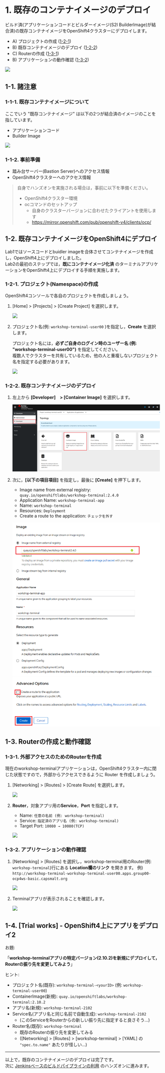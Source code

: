 # 1. 既存のコンテナイメージのデプロイ
ビルド済(アプリケーションコードとビルダーイメージ(S2I BuilderImage)が結合済)の既存コンテナイメージをOpenShift4クラスターにデプロイします。

- A) プロジェクトの作成 ([1-2-1](https://github.com/capsmalt/ocp4ws-basic/blob/master/Lab2/1_ocp4-deploy-own-image.md#1-2-1-%E3%83%97%E3%83%AD%E3%82%B8%E3%82%A7%E3%82%AF%E3%83%88namespace%E3%81%AE%E4%BD%9C%E6%88%90))
- B) 既存コンテナイメージのデプロイ ([1-2-2](https://github.com/capsmalt/ocp4ws-basic/blob/master/Lab2/1_ocp4-deploy-own-image.md#1-2-2-%E6%97%A2%E5%AD%98%E3%82%B3%E3%83%B3%E3%83%86%E3%83%8A%E3%82%A4%E3%83%A1%E3%83%BC%E3%82%B8%E3%81%AE%E3%83%87%E3%83%97%E3%83%AD%E3%82%A4))
- C) Routerの作成 ([1-3-1](https://github.com/capsmalt/ocp4ws-basic/blob/master/Lab2/1_ocp4-deploy-own-image.md#1-3-1-%E5%A4%96%E9%83%A8%E3%82%A2%E3%82%AF%E3%82%BB%E3%82%B9%E3%81%AE%E3%81%9F%E3%82%81%E3%81%AErouter%E3%82%92%E4%BD%9C%E6%88%90))
- B) アプリケーションの動作確認 ([1-3-2](https://github.com/capsmalt/ocp4ws-basic/blob/master/Lab2/1_ocp4-deploy-own-image.md#1-3-2-%E3%82%A2%E3%83%97%E3%83%AA%E3%82%B1%E3%83%BC%E3%82%B7%E3%83%A7%E3%83%B3%E3%81%AE%E5%8B%95%E4%BD%9C%E7%A2%BA%E8%AA%8D))

![](images/ocp4-Lab2-1_overview.png)

## 1-1. 諸注意
### 1-1-1. 既存コンテナイメージについて
ここでいう "既存コンテナイメージ" は以下の2つが結合済のイメージのことを指しています。  
- アプリケーションコード
- Builder Image

![](images/ocp4-lab2-1-about-existed-image.png)

### 1-1-2. 事前準備
- 踏み台サーバー(Bastion Server)へのアクセス情報
- OpenShift4クラスターへのアクセス情報

>自身でハンズオンを実施される場合は，事前に以下を準備ください。
> - OpenShift4クラスター環境
> - ocコマンドのセットアップ
>   - 自身のクラスターバージョンに合わせたクライアントを使用します
>   - https://mirror.openshift.com/pub/openshift-v4/clients/ocp/

## 1-2. 既存コンテナイメージをOpenShift4にデプロイ
Lab1ではソースコードとbuidler imageを合体させてコンテナイメージを作成し，OpenShift4上にデプロイしました。  
Lab2の最初のステップでは，**既にコンテナイメージ化済** のターミナルアプリケーションをOpenShift4上にデプロイする手順を実施します。

### 1-2-1. プロジェクト(Namespace)の作成
OpenShift4コンソールで各自のプロジェクトを作成しましょう。  

1. [Home] > [Projects] > [Create Project] を選択します。  

    ![](images/ocp4-lab2-1-create-project.png)

1. プロジェクト名(例: `workshop-terminal-user00` )を指定し，**Create** を選択します。  
    
    プロジェクト名には，**必ずご自身のログイン時のユーザー名 (例: "workshop-terminal-user00")** を指定してください。  
    複数人でクラスターを共有しているため，他の人と重複しないプロジェクト名を指定する必要があります。  

    ![](images/ocp4-lab2-1-create-project-workshop-terminal.png)

### 1-2-2. 既存コンテナイメージのデプロイ
1. 左上から **[Developer]　> [Container Image]** を選択します。  

    ![](images/ocp4-lab2-1-create_application_using_existedImage.png)

1. 次に，**[以下の項目項目]** を指定し，最後に **[Create]** を押下します。  
    - Image name from external registry: `quay.io/openshiftlabs/workshop-terminal:2.4.0`
    - Application Name: `workshop-terminal-app`
    - Name: `workshop-terminal`
    - Resources: `Deployment`
    - Create a route to the application: `チェックを外す`

    ![](images/ocp4-lab2-1-create_application_using_existedImage-2.png)  
    ![](images/ocp4-lab2-1-create_application_using_existedImage-3.png) 
  

## 1-3. Routerの作成と動作確認
### 1-3-1. 外部アクセスのためのRouterを作成
現在のworkshop-terminalアプリケーションは，OpenShift4クラスター内に閉じた状態ですので，外部からアクセスできるように Router を作成しましょう。  

1. [Networking] > [Routes] > [Create Route] を選択します。

    ![](images/ocp4-lab2-1-workshop-terminal-create-route.png)

1. **Router**，対象アプリ用の**Service**，**Port** を指定します。
    - Name: `任意の名前 (例: workshop-terminal)`
    - Service: `指定済のアプリ名 (例: workshop-terminal)`
    - Target Port: `10080 → 10080(TCP)`
    
    ![](images/ocp4-lab2-1-workshop-terminal-create-route-2.png)

### 1-3-2. アプリケーションの動作確認
1. [Networking] > [Routes] を選択し，workshop-terminal用のRouter(例: `workshop-terminal`)行にある **Location欄のリンク** を開きます。
    例) `http://workshop-terminal-workshop-terminal-user00.apps.group00-ocp4ws-basic.capsmalt.org`

    ![](images/ocp4-lab2-1-workshop-terminal-confirm-app.png)

1. Terminalアプリが表示されることを確認します。

    ![](images/ocp4-lab2-1-workshop-terminal-confirm-app-result.png)

## 1-4. [Trial works] - OpenShift4上にアプリをデプロイ2
お題: 

「**workshop-terminalアプリの特定バージョン(2.10.2)を新規にデプロイして，Routerの振り先を変更してみよう**」

ヒント:


- プロジェクト名(既存): `workshop-terminal-<yourID>` (例: `workshop-terminal-user00`)
- ContainerImage(新規): `quay.io/openshiftlabs/workshop-terminal:2.10.2`
- アプリ名(新規): `workshop-terminal-2102`
- Service名(アプリ名と同じ名前で自動生成): `workshop-terminal-2102`
  - (このServiceをRouterからの新しい振り先に指定すると良さそう...)
- Router名(既存): `workshop-terminal`
  - 既存のRouterの振り先を変更してみる
  - ([Networking] > [Routes] > [workshop-terminal] > [YAML] の `"spec.to.name"` あたりが怪しい...)

---
以上で，既存のコンテナイメージのデプロイは完了です。  
次に [Jenkinsベースのビルドパイプラインの利用](https://github.com/capsmalt/ocp4ws-basic/blob/master/Lab2/2_ocp4-jenkins-pipeline.md) のハンズオンに進みます。
